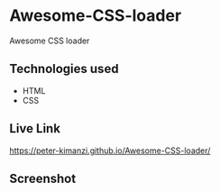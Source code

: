 # Awesome-CSS-loader

Awesome CSS loader

## Technologies used

* HTML
* CSS

## Live Link

https://peter-kimanzi.github.io/Awesome-CSS-loader/

## Screenshot
